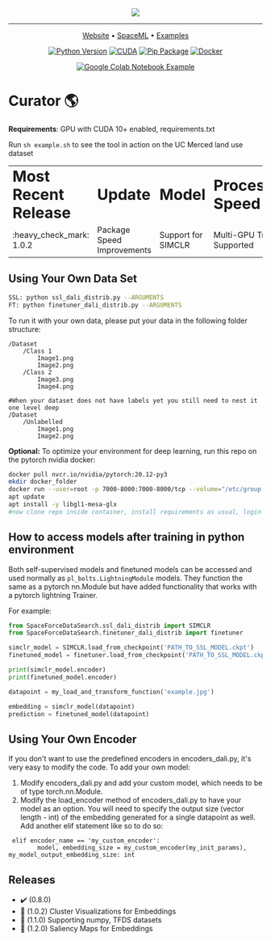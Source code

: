 <div align="center">

<img src="https://github.com/RudyVenguswamy/SpaceForceDataSearch/blob/main/readme/curator_logo_wide.PNG" >


<!--**Rapidly curate a dataset for scientific studies without the need for machine learning, self supervised ML coding expertise.** -->

---

<p align="center">
  <a href="http://spaceml.org/">Website</a> •
  <a href="https://arxiv.org/abs/2012.10610">SpaceML</a> •
  <a href="https://colab.research.google.com/github/RudyVenguswamy/SpaceForceDataSearch/blob/main/PythonColabTutorial_Merced.ipynb">Examples</a> 
</p>



[![Python Version](https://img.shields.io/badge/python-3.5%20|%203.6%20|%203.7%20|%203.8-blue.svg)](https://www.python.org/)
[![CUDA](https://img.shields.io/badge/Cuda-10%20|%2011.0-4dc71f.svg)](https://docs.nvidia.com/deeplearning/dali/user-guide/docs/installation.html)
[![Pip Package](https://img.shields.io/badge/Pip%20Package-Coming%20Soon-0073b7.svg)](https://pypi.org/project/pip/)
[![Docker](https://img.shields.io/badge/Docker%20Image-Coming%20Soon-34a0ef.svg)](https://www.docker.com/)

[![Google Colab Notebook Example](https://colab.research.google.com/assets/colab-badge.svg)](https://colab.research.google.com/github/RudyVenguswamy/SpaceForceDataSearch/blob/main/PythonColabTutorial_Merced.ipynb)
<!--
[![CodeFactor](https://www.codefactor.io/repository/github/pytorchlightning/pytorch-lightning/badge)](https://www.codefactor.io/repository/github/pytorchlightning/pytorch-lightning)
-->
</div>

# Curator :earth_americas:

__Requirements__: GPU with CUDA 10+ enabled, requirements.txt

Run `sh example.sh` to see the tool in action on the UC Merced land use dataset

<table border="0">
 <tr>
    <td><b style="font-size:30px">Most Recent Release</b></td>
    <td><b style="font-size:30px">Update</b></td>
    <td><b style="font-size:30px">Model</b></td>
    <td><b style="font-size:30px">Processing Speed</b></td>
 </tr>
 <tr>
    <td>:heavy_check_mark: 1.0.2</td>
    <td>Package Speed Improvements</td>
    <td>Support for SIMCLR</td>
    <td>Multi-GPU Training Supported</td>
 </tr>
</table>

## Using Your Own Data Set
```bash
SSL: python ssl_dali_distrib.py --ARGUMENTS
FT: python finetuner_dali_distrib.py --ARGUMENTS
```
To run it with your own data, please put your data in the following folder structure:
```
/Dataset
    /Class 1
        Image1.png
        Image2.png
    /Class 2
        Image3.png
        Image4.png

#When your dataset does not have labels yet you still need to nest it one level deep
/Dataset
    /Unlabelled
        Image1.png
        Image2.png

```

__Optional:__ To optimize your environment for deep learning, run this repo on the pytorch nvidia docker:

```bash
docker pull nvcr.io/nvidia/pytorch:20.12-py3
mkdir docker_folder
docker run --user=root -p 7000-8000:7000-8000/tcp --volume="/etc/group:/etc/group:ro" --volume="/etc/passwd:/etc/passwd:ro" --volume="/etc/shadow:/etc/shadow:ro" --volume="/etc/sudoers.d:/etc/sudoers.d:ro" --gpus all -it --rm -v /docker_folder:/inside_docker nvcr.io/nvidia/pytorch:20.12-py3
apt update
apt install -y libgl1-mesa-glx
#now clone repo inside container, install requirements as usual, login to wandb if you'd like to
```

## How to access models after training in python environment
Both self-supervised models and finetuned models can be accessed and used normally as `pl_bolts.LightningModule` models. They function the same as a pytorch nn.Module but have added functionality that works with a pytorch lightning Trainer.

For example:
```python
from SpaceForceDataSearch.ssl_dali_distrib import SIMCLR 
from SpaceForceDataSearch.finetuner_dali_distrib import finetuner

simclr_model = SIMCLR.load_from_checkpoint('PATH_TO_SSL_MODEL.ckpt')
finetuned_model = finetuner.load_from_checkpoint('PATH_TO_SSL_MODEL.ckpt')

print(simclr_model.encoder)
print(finetuned_model.encoder)

datapoint = my_load_and_transform_function('example.jpg')

embedding = simclr_model(datapoint)
prediction = finetuned_model(datapoint)
```

## Using Your Own Encoder
If you don't want to use the predefined encoders in encoders_dali.py, it's very easy to modify the code. To add your own model:
1) Modify encoders_dali.py and add your custom model, which needs to be of type torch.nn.Module.
2) Modify the load_encoder method of encoders_dali.py to have your model as an option. You will need to specify the output size (vector length - int) of the embedding generated for a single datapoint as well. Add another elif statement like so to do so:
```
 elif encoder_name == 'my_custom_encoder':
        model, embedding_size = my_custom_encoder(my_init_params), my_model_output_embedding_size: int
```

## Releases
- :heavy_check_mark: (0.8.0)
- :ticket: (1.0.2) Cluster Visualizations for Embeddings 
- :ticket: (1.1.0) Supporting numpy, TFDS datasets
- :ticket: (1.2.0) Saliency Maps for Embeddings


